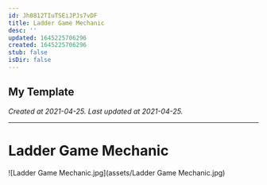 ```yaml
---
id: Jh0812TIuTSEiJPJs7vDF
title: Ladder Game Mechanic
desc: ''
updated: 1645225706296
created: 1645225706296
stub: false
isDir: false
---
```

My Template
---

_Created at 2021-04-25._
_Last updated at 2021-04-25._




---

# Ladder Game Mechanic


![Ladder Game Mechanic.jpg](assets/Ladder Game Mechanic.jpg)

